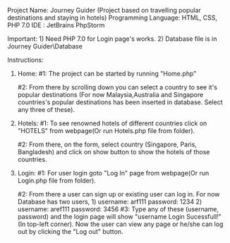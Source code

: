 Project Name: Journey Guider (Project based on travelling popular destinations and staying in hotels)
Programming Language: HTML, CSS, PHP 7.0
IDE : JetBrains PhpStorm 

Important: 1) Need PHP 7.0 for Login page's works.
           2) Database file is in Journey Guider\Database  

Instructions:
1) Home: 
     #1: The project can be started by running "Home.php" 

     #2: From there by scrolling down you can select a country to see it's popular destinations (For now Malaysia,Australia          and Singapore countries's popular destinations has been inserted in database. Select any three of these).

2) Hotels:
    #1: To see renowned hotels of different countries click on "HOTELS" from webpage(Or run Hotels.php file from folder).

    #2: From there, on the form, select country (Singapore, Paris, Bangladesh) and click on show button to show the hotels         of those countries.

3) Login:
   #1: For user login goto "Log In" page from webpage(Or run Login.php file from folder).
   
   #2: From there a user can sign up or existing user can log in. For now Database has two users, 
       1) username: arf111
          password: 1234
       2) username: aref111
          password: 3456
   #3: Type any of these (username, password) and the login page will show "username Login Sucessfull!" (In top-left               corner). Now the user can view any page or he/she can log out by clicking the "Log out" button.


        
